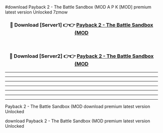 #download Payback 2 - The Battle Sandbox (MOD A P K [MOD] premium latest version Unlocked 7zmow 



<div align="center">
<h3>🔴 Download [Server1] 👉👉 <a href="https://apkdownload3.web.app/">Payback 2 - The Battle Sandbox (MOD</a></h3><br>

<h3>🔴 Download [Server2] 👉👉 <a href="https://apkdownload3.web.app/">Payback 2 - The Battle Sandbox (MOD</a></h3>
</div>





----------------------------------------------------------

----------------------------------------------------------

----------------------------------------------------------

----------------------------------------------------------

----------------------------------------------------------

----------------------------------------------------------

----------------------------------------------------------

Payback 2 - The Battle Sandbox (MOD download premium latest version Unlocked

download Payback 2 - The Battle Sandbox (MOD premium latest version Unlocked
